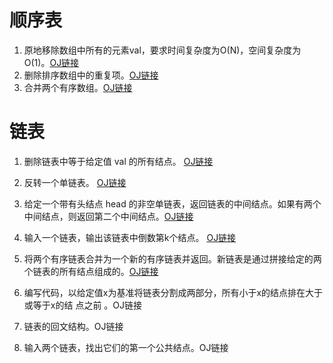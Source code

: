 # 顺序表

1. 原地移除数组中所有的元素val，要求时间复杂度为O(N)，空间复杂度为O(1)。[OJ链接](https://leetcode-cn.com/problems/remove-element/)
2. 删除排序数组中的重复项。[OJ链接](https://leetcode-cn.com/problems/remove-duplicates-from-sorted-array/)
3. 合并两个有序数组。[OJ链接](https://leetcode-cn.com/problems/merge-sorted-array/)  

# 链表
1. 删除链表中等于给定值 val 的所有结点。 [OJ链接](https://leetcode.cn/problems/remove-linked-list-elements/description/)

2. 反转一个单链表。 [OJ链接](https://leetcode.cn/problems/reverse-linked-list/description/)

3. 给定一个带有头结点 head 的非空单链表，返回链表的中间结点。如果有两个中间结点，则返回第二个中间结点。[OJ链接](https://leetcode.cn/problems/middle-of-the-linked-list/submissions/)

4. 输入一个链表，输出该链表中倒数第k个结点。 [OJ链接](https://www.nowcoder.com/practice/529d3ae5a407492994ad2a246518148a?tpId=13&&tqId=11167&rp=2&ru=/activity/oj&qru=/ta/coding-interviews/question-ranking)

5. 将两个有序链表合并为一个新的有序链表并返回。新链表是通过拼接给定的两个链表的所有结点组成的。[OJ链接](https://leetcode.cn/problems/merge-two-sorted-lists/description/)

6. 编写代码，以给定值x为基准将链表分割成两部分，所有小于x的结点排在大于或等于x的结
点之前 。OJ链接

7. 链表的回文结构。OJ链接
8. 输入两个链表，找出它们的第一个公共结点。OJ链接
